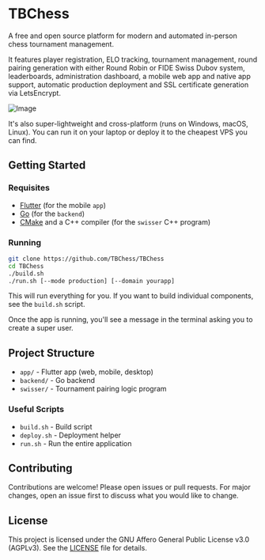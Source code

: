 # TBChess

A free and open source platform for modern and automated in-person chess tournament management.

It features player registration, ELO tracking, tournament management, round pairing generation with either Round Robin or FIDE Swiss Dubov system, leaderboards, administration dashboard, a mobile web app and native app support, automatic production deployment and SSL certificate generation via LetsEncrypt.

![Image](https://github.com/user-attachments/assets/bc5d6d33-8b8d-4814-89a4-a4649ac79259)

It's also super-lightweight and cross-platform (runs on Windows, macOS, Linux). You can run it on your laptop or deploy it to the cheapest VPS you can find.

## Getting Started

### Requisites

- [Flutter](https://flutter.dev/docs/get-started/install) (for the mobile `app`)
- [Go](https://go.dev/doc/install) (for the `backend`)
- [CMake](https://cmake.org/download/) and a C++ compiler (for the `swisser` C++ program)

### Running

```bash
git clone https://github.com/TBChess/TBChess
cd TBChess
./build.sh
./run.sh [--mode production] [--domain yourapp]
```

This will run everything for you. If you want to build individual components, see the `build.sh` script.

Once the app is running, you'll see a message in the terminal asking you to create a super user.

## Project Structure

- `app/` - Flutter app (web, mobile, desktop)
- `backend/` - Go backend
- `swisser/` - Tournament pairing logic program

### Useful Scripts

- `build.sh` - Build script
- `deploy.sh` - Deployment helper
- `run.sh` - Run the entire application

## Contributing

Contributions are welcome! Please open issues or pull requests. For major changes, open an issue first to discuss what you would like to change.

## License

This project is licensed under the GNU Affero General Public License v3.0 (AGPLv3). See the [LICENSE](LICENSE) file for details.
